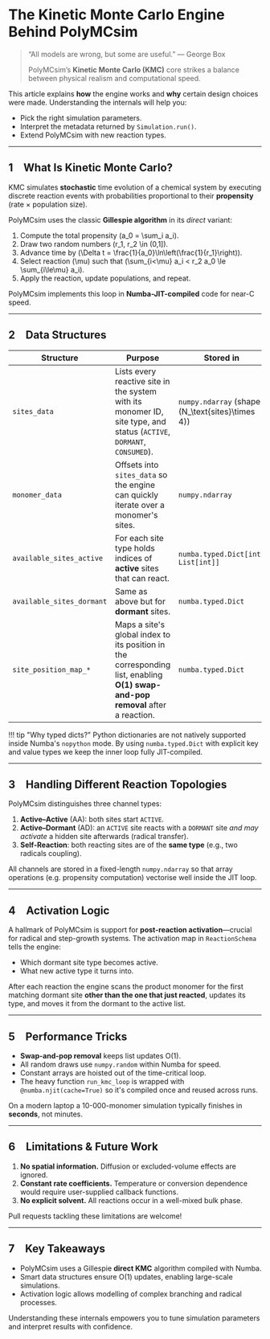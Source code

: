 # The Kinetic Monte Carlo Engine Behind PolyMCsim

> “All models are wrong, but some are useful.” — George Box
>
> PolyMCsim’s **Kinetic Monte Carlo (KMC)** core strikes a balance between physical realism and computational speed.

This article explains **how** the engine works and **why** certain design choices were made.  Understanding the internals will help you:

*   Pick the right simulation parameters.
*   Interpret the metadata returned by `Simulation.run()`.
*   Extend PolyMCsim with new reaction types.

---

## 1 What Is Kinetic Monte Carlo?

KMC simulates **stochastic** time evolution of a chemical system by executing discrete reaction events with probabilities proportional to their **propensity** (rate × population size).

PolyMCsim uses the classic **Gillespie algorithm** in its *direct* variant:

1.  Compute the total propensity \(a_0 = \sum_i a_i\).
2.  Draw two random numbers \(r_1, r_2 \in (0,1]\).
3.  Advance time by \(\Delta t = \frac{1}{a_0}\ln\left(\frac{1}{r_1}\right)\).
4.  Select reaction \(\mu\) such that \(\sum_{i<\mu} a_i < r_2 a_0 \le \sum_{i\le\mu} a_i\).
5.  Apply the reaction, update populations, and repeat.

PolyMCsim implements this loop in **Numba-JIT-compiled** code for near-C speed.

---

## 2 Data Structures

| Structure | Purpose | Stored in |
|-----------|---------|-----------|
| `sites_data` | Lists every reactive site in the system with its monomer ID, site type, and status (`ACTIVE`, `DORMANT`, `CONSUMED`). | `numpy.ndarray` (shape \(N_\text{sites}\times 4\)) |
| `monomer_data` | Offsets into `sites_data` so the engine can quickly iterate over a monomer's sites. | `numpy.ndarray` |
| `available_sites_active` | For each site type holds indices of **active** sites that can react. | `numba.typed.Dict[int, List[int]]` |
| `available_sites_dormant` | Same as above but for **dormant** sites. | `numba.typed.Dict` |
| `site_position_map_*` | Maps a site's global index to its position in the corresponding list, enabling **O(1) swap-and-pop removal** after a reaction. | `numba.typed.Dict` |

!!! tip "Why typed dicts?"
    Python dictionaries are not natively supported inside Numba's `nopython` mode.  By using `numba.typed.Dict` with explicit key and value types we keep the inner loop fully JIT-compiled.

---

## 3 Handling Different Reaction Topologies

PolyMCsim distinguishes three channel types:

1.  **Active–Active** (AA): both sites start `ACTIVE`.
2.  **Active–Dormant** (AD): an `ACTIVE` site reacts with a `DORMANT` site *and may activate* a hidden site afterwards (radical transfer).
3.  **Self-Reaction**: both reacting sites are of the **same type** (e.g., two radicals coupling).

All channels are stored in a fixed-length `numpy.ndarray` so that array operations (e.g.
propensity computation) vectorise well inside the JIT loop.

---

## 4 Activation Logic

A hallmark of PolyMCsim is support for **post-reaction activation**—crucial for radical and step-growth systems.  The activation map in `ReactionSchema` tells the engine:

*   Which dormant site type becomes active.
*   What new active type it turns into.

After each reaction the engine scans the product monomer for the first matching dormant site **other than the one that just reacted**, updates its type, and moves it from the dormant to the active list.

---

## 5 Performance Tricks

*   **Swap-and-pop removal** keeps list updates O(1).
*   All random draws use `numpy.random` within Numba for speed.
*   Constant arrays are hoisted out of the time-critical loop.
*   The heavy function `run_kmc_loop` is wrapped with `@numba.njit(cache=True)` so it's compiled once and reused across runs.

On a modern laptop a 10-000-monomer simulation typically finishes in **seconds**, not minutes.

---

## 6 Limitations & Future Work

1.  **No spatial information.**  Diffusion or excluded-volume effects are ignored.
2.  **Constant rate coefficients.**  Temperature or conversion dependence would require user-supplied callback functions.
3.  **No explicit solvent.**  All reactions occur in a well-mixed bulk phase.

Pull requests tackling these limitations are welcome!

---

## 7 Key Takeaways

*   PolyMCsim uses a Gillespie **direct KMC** algorithm compiled with Numba.
*   Smart data structures ensure O(1) updates, enabling large-scale simulations.
*   Activation logic allows modelling of complex branching and radical processes.

Understanding these internals empowers you to tune simulation parameters and interpret results with confidence.

